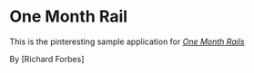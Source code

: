 # One Month Rail

This is the pinteresting sample application for
[*One Month Rails*](http://onemonthrails.com)

By [Richard Forbes]